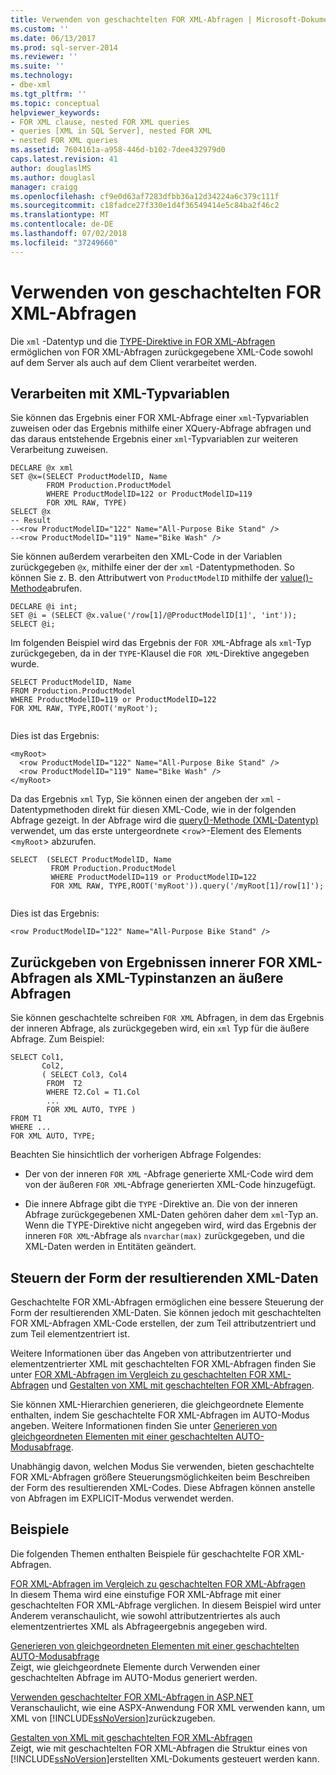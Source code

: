 ```yaml
---
title: Verwenden von geschachtelten FOR XML-Abfragen | Microsoft-Dokumentation
ms.custom: ''
ms.date: 06/13/2017
ms.prod: sql-server-2014
ms.reviewer: ''
ms.suite: ''
ms.technology:
- dbe-xml
ms.tgt_pltfrm: ''
ms.topic: conceptual
helpviewer_keywords:
- FOR XML clause, nested FOR XML queries
- queries [XML in SQL Server], nested FOR XML
- nested FOR XML queries
ms.assetid: 7604161a-a958-446d-b102-7dee432979d0
caps.latest.revision: 41
author: douglaslMS
ms.author: douglasl
manager: craigg
ms.openlocfilehash: cf9e0d63af7283dfbb36a12d34224a6c379c111f
ms.sourcegitcommit: c18fadce27f330e1d4f36549414e5c84ba2f46c2
ms.translationtype: MT
ms.contentlocale: de-DE
ms.lasthandoff: 07/02/2018
ms.locfileid: "37249660"
---
```

# <a name="use-nested-for-xml-queries"></a>Verwenden von geschachtelten FOR XML-Abfragen
  Die `xml` -Datentyp und die [TYPE-Direktive in FOR XML-Abfragen](type-directive-in-for-xml-queries.md) ermöglichen von FOR XML-Abfragen zurückgegebene XML-Code sowohl auf dem Server als auch auf dem Client verarbeitet werden.  
  
## <a name="processing-with-xml-type-variables"></a>Verarbeiten mit XML-Typvariablen  
 Sie können das Ergebnis einer FOR XML-Abfrage einer `xml`-Typvariablen zuweisen oder das Ergebnis mithilfe einer XQuery-Abfrage abfragen und das daraus entstehende Ergebnis einer `xml`-Typvariablen zur weiteren Verarbeitung zuweisen.  
  
```  
DECLARE @x xml  
SET @x=(SELECT ProductModelID, Name  
        FROM Production.ProductModel  
        WHERE ProductModelID=122 or ProductModelID=119  
        FOR XML RAW, TYPE)  
SELECT @x  
-- Result  
--<row ProductModelID="122" Name="All-Purpose Bike Stand" />  
--<row ProductModelID="119" Name="Bike Wash" />  
```  
  
 Sie können außerdem verarbeiten den XML-Code in der Variablen zurückgegeben `@x`, mithilfe einer der der `xml` -Datentypmethoden. So können Sie z. B. den Attributwert von `ProductModelID` mithilfe der [value()-Methode](/sql/t-sql/xml/value-method-xml-data-type)abrufen.  
  
```  
DECLARE @i int;  
SET @i = (SELECT @x.value('/row[1]/@ProductModelID[1]', 'int'));  
SELECT @i;  
```  
  
 Im folgenden Beispiel wird das Ergebnis der `FOR XML`-Abfrage als `xml`-Typ zurückgegeben, da in der `TYPE`-Klausel die `FOR XML`-Direktive angegeben wurde.  
  
```  
SELECT ProductModelID, Name  
FROM Production.ProductModel  
WHERE ProductModelID=119 or ProductModelID=122  
FOR XML RAW, TYPE,ROOT('myRoot');  
  
```  
  
 Dies ist das Ergebnis:  
  
```  
<myRoot>  
  <row ProductModelID="122" Name="All-Purpose Bike Stand" />  
  <row ProductModelID="119" Name="Bike Wash" />  
</myRoot>  
```  
  
 Da das Ergebnis `xml` Typ, Sie können einen der angeben der `xml` -Datentypmethoden direkt für diesen XML-Code, wie in der folgenden Abfrage gezeigt. In der Abfrage wird die [query()-Methode (XML-Datentyp)](/sql/t-sql/xml/query-method-xml-data-type) verwendet, um das erste untergeordnete <`row`>-Element des Elements <`myRoot`> abzurufen.  
  
```  
SELECT  (SELECT ProductModelID, Name  
         FROM Production.ProductModel  
         WHERE ProductModelID=119 or ProductModelID=122  
         FOR XML RAW, TYPE,ROOT('myRoot')).query('/myRoot[1]/row[1]');  
  
```  
  
 Dies ist das Ergebnis:  
  
```  
<row ProductModelID="122" Name="All-Purpose Bike Stand" />  
```  
  
## <a name="returning-inner-for-xml-query-results-to-outer-queries-as-xml-type-instances"></a>Zurückgeben von Ergebnissen innerer FOR XML-Abfragen als XML-Typinstanzen an äußere Abfragen  
 Sie können geschachtelte schreiben `FOR XML` Abfragen, in dem das Ergebnis der inneren Abfrage, als zurückgegeben wird, ein `xml` Typ für die äußere Abfrage. Zum Beispiel:  
  
```  
SELECT Col1,   
       Col2,   
       ( SELECT Col3, Col4   
        FROM  T2  
        WHERE T2.Col = T1.Col  
        ...  
        FOR XML AUTO, TYPE )  
FROM T1  
WHERE ...  
FOR XML AUTO, TYPE;  
```  
  
 Beachten Sie hinsichtlich der vorherigen Abfrage Folgendes:  
  
-   Der von der inneren `FOR XML` -Abfrage generierte XML-Code wird dem von der äußeren `FOR XML`-Abfrage generierten XML-Code hinzugefügt.  
  
-   Die innere Abfrage gibt die `TYPE` -Direktive an. Die von der inneren Abfrage zurückgegebenen XML-Daten gehören daher dem `xml`-Typ an. Wenn die TYPE-Direktive nicht angegeben wird, wird das Ergebnis der inneren `FOR XML`-Abfrage als `nvarchar(max)` zurückgegeben, und die XML-Daten werden in Entitäten geändert.  
  
## <a name="controlling-the-shape-of-resulting-xml-data"></a>Steuern der Form der resultierenden XML-Daten  
 Geschachtelte FOR XML-Abfragen ermöglichen eine bessere Steuerung der Form der resultierenden XML-Daten. Sie können jedoch mit geschachtelten FOR XML-Abfragen XML-Code erstellen, der zum Teil attributzentriert und zum Teil elementzentriert ist.  
  
 Weitere Informationen über das Angeben von attributzentrierter und elementzentrierter XML mit geschachtelten FOR XML-Abfragen finden Sie unter [FOR XML-Abfragen im Vergleich zu geschachtelten FOR XML-Abfragen](../xml/for-xml-query-compared-to-nested-for-xml-query.md) und [Gestalten von XML mit geschachtelten FOR XML-Abfragen](../xml/shape-xml-with-nested-for-xml-queries.md).  
  
 Sie können XML-Hierarchien generieren, die gleichgeordnete Elemente enthalten, indem Sie geschachtelte FOR XML-Abfragen im AUTO-Modus angeben. Weitere Informationen finden Sie unter [Generieren von gleichgeordneten Elementen mit einer geschachtelten AUTO-Modusabfrage](../xml/generate-siblings-with-a-nested-auto-mode-query.md).  
  
 Unabhängig davon, welchen Modus Sie verwenden, bieten geschachtelte FOR XML-Abfragen größere Steuerungsmöglichkeiten beim Beschreiben der Form des resultierenden XML-Codes. Diese Abfragen können anstelle von Abfragen im EXPLICIT-Modus verwendet werden.  
  
## <a name="examples"></a>Beispiele  
 Die folgenden Themen enthalten Beispiele für geschachtelte FOR XML-Abfragen.  
  
 [FOR XML-Abfragen im Vergleich zu geschachtelten FOR XML-Abfragen](../xml/for-xml-query-compared-to-nested-for-xml-query.md)  
 In diesem Thema wird eine einstufige FOR XML-Abfrage mit einer geschachtelten FOR XML-Abfrage verglichen. In diesem Beispiel wird unter Anderem veranschaulicht, wie sowohl attributzentriertes als auch elementzentriertes XML als Abfrageergebnis angegeben wird.  
  
 [Generieren von gleichgeordneten Elementen mit einer geschachtelten AUTO-Modusabfrage](../xml/generate-siblings-with-a-nested-auto-mode-query.md)  
 Zeigt, wie gleichgeordnete Elemente durch Verwenden einer geschachtelten Abfrage im AUTO-Modus generiert werden.  
  
 [Verwenden geschachtelter FOR XML-Abfragen in ASP.NET](use-nested-for-xml-queries-in-asp-net.md)  
 Veranschaulicht, wie eine ASPX-Anwendung FOR XML verwenden kann, um XML von [!INCLUDE[ssNoVersion](../../includes/ssnoversion-md.md)]zurückzugeben.  
  
 [Gestalten von XML mit geschachtelten FOR XML-Abfragen](../xml/shape-xml-with-nested-for-xml-queries.md)  
 Zeigt, wie mit geschachtelten FOR XML-Abfragen die Struktur eines von [!INCLUDE[ssNoVersion](../../includes/ssnoversion-md.md)]erstellten XML-Dokuments gesteuert werden kann.  
  
  
